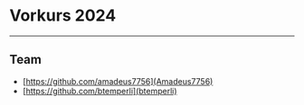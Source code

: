 # Vorkurs 2024
---
## Team

- [https://github.com/amadeus7756](Amadeus7756)
- [https://github.com/btemperli](btemperli)
